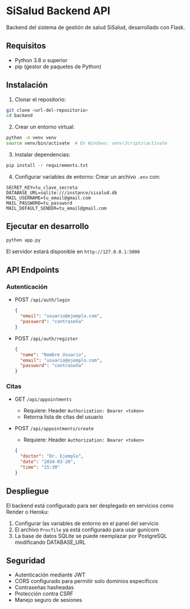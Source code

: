 # SiSalud Backend API

Backend del sistema de gestión de salud SiSalud, desarrollado con Flask.

## Requisitos

- Python 3.8 o superior
- pip (gestor de paquetes de Python)

## Instalación

1. Clonar el repositorio:
```bash
git clone <url-del-repositorio>
cd backend
```

2. Crear un entorno virtual:
```bash
python -m venv venv
source venv/bin/activate  # En Windows: venv\Scripts\activate
```

3. Instalar dependencias:
```bash
pip install -r requirements.txt
```

4. Configurar variables de entorno:
Crear un archivo `.env` con:
```
SECRET_KEY=tu_clave_secreta
DATABASE_URL=sqlite:///instance/sisalud.db
MAIL_USERNAME=tu_email@gmail.com
MAIL_PASSWORD=tu_password
MAIL_DEFAULT_SENDER=tu_email@gmail.com
```

## Ejecutar en desarrollo

```bash
python app.py
```

El servidor estará disponible en `http://127.0.0.1:5000`

## API Endpoints

### Autenticación

- POST `/api/auth/login`
  ```json
  {
    "email": "usuario@ejemplo.com",
    "password": "contraseña"
  }
  ```

- POST `/api/auth/register`
  ```json
  {
    "name": "Nombre Usuario",
    "email": "usuario@ejemplo.com",
    "password": "contraseña"
  }
  ```

### Citas

- GET `/api/appointments`
  - Requiere: Header `Authorization: Bearer <token>`
  - Retorna lista de citas del usuario

- POST `/api/appointments/create`
  - Requiere: Header `Authorization: Bearer <token>`
  ```json
  {
    "doctor": "Dr. Ejemplo",
    "date": "2024-03-20",
    "time": "15:30"
  }
  ```

## Despliegue

El backend está configurado para ser desplegado en servicios como Render o Heroku:

1. Configurar las variables de entorno en el panel del servicio
2. El archivo `Procfile` ya está configurado para usar gunicorn
3. La base de datos SQLite se puede reemplazar por PostgreSQL modificando DATABASE_URL

## Seguridad

- Autenticación mediante JWT
- CORS configurado para permitir solo dominios específicos
- Contraseñas hasheadas
- Protección contra CSRF
- Manejo seguro de sesiones 